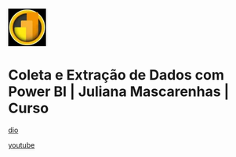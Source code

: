 ![alt text](image.png)

# Coleta e Extração de Dados com Power BI | Juliana Mascarenhas | Curso

[dio](https://web.dio.me/course/coleta-e-extracao-de-dados-com-power-bi/learning/0ed1f1c5-601d-402b-9230-eccb791a184d)

[youtube](https://www.youtube.com/playlist?list=PLUFkgDlXfnjuBf44HGeYwb_MqDEW-8s78)
